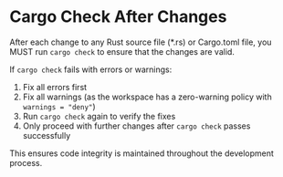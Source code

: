 # Cargo Check After Changes

After each change to any Rust source file (*.rs) or Cargo.toml file, you MUST run `cargo check` to ensure that the changes are valid.

If `cargo check` fails with errors or warnings:
1. Fix all errors first
2. Fix all warnings (as the workspace has a zero-warning policy with `warnings = "deny"`)
3. Run `cargo check` again to verify the fixes
4. Only proceed with further changes after `cargo check` passes successfully

This ensures code integrity is maintained throughout the development process.